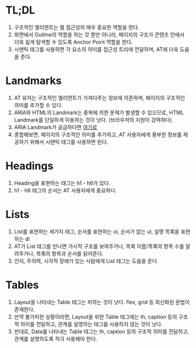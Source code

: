 # TL;DL

1. 구조적인 엘리먼트는 웹 접근성의 매우 중요한 역할을 한다.
2. 화면에서 Outline의 역할을 하는 것 뿐만 아니라, 페이지의 구조가 콘텐츠 안에서 더욱 쉽게 탐색할 수 있도록 Anchor Point 역할을 한다.
3. 시맨틱 태그를 사용하면 각 요소의 의미를 접근성 트리에 전달하며, AT에 더욱 도움을 준다.

# Landmarks

1. AT 유저는 구조적인 엘리먼트가 가져다주는 정보에 의존하며, 페이지의 구조적인 의미를 추가할 수 있다.
2. ARIA와 HTML의 Landmark는 중복에 의한 문제가 발생할 수 있으므로, HTML Landmark를 단일하게 이용하는 것이 낫다. (브라우저의 지원이 강력하다)
3. ARIA Landmark가 궁금하다면 [여기로](https://www.a11yproject.com/posts/aria-landmark-roles/)
4. 종합해보면, 페이지의 구조적인 의미를 추가하고, AT 사용자에게 풍부한 정보를 제공하기 위해서 시맨틱 태그를 사용하면 된다.

# Headings

1. Heading을 표현하는 태그는 h1 - h6가 있다.
2. h1 - h6 태그의 순서는 AT 사용자에게 중요하다.

# Lists

1. List를 표현하는 세가지 태그, 순서를 표현하는 ol, 순서가 없는 ul, 설명 목록을 표현하는 dl
2. AT가 List 태그를 만나면 가시적 구조를 보여주거나, 목록 이름/목록의 항목 수를 알려주거나, 목록의 항목과 순서를 읽어준다.
3. 인지, 주의력, 시각적 장애가 있는 사람에게 List 태그는 도움을 준다.

# Tables

1. Layout을 나타내는 Table 태그는 피하는 것이 낫다. flex, grid 등 최신화된 문법이 존재한다.
2. 만약 불가피한 상황이라면, Layout을 위한 Table 태그에는 th, caption 등의 구조적 의미를 전달하고, 관계를 설명하는 태그를 사용하지 않는 것이 낫다.
3. 반대로, Data를 나타내는 Table 태그는 th, caption 등의 구조적 의미를 전달하고, 관계를 설명하도록 적극 사용해야 한다.
